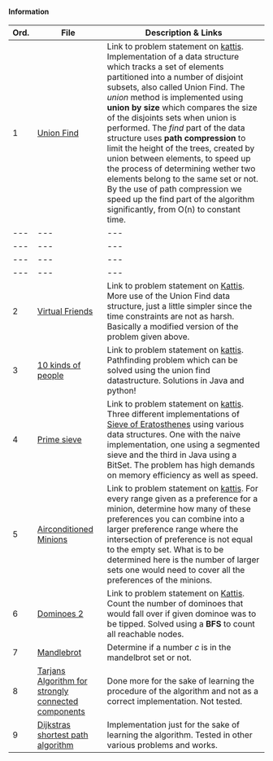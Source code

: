 #### Information
|  Ord. | File | Description & Links  |
|---|---|---|
|  1 | [Union Find](https://github.com/fr3632ho/various/blob/master/src/medium/union-find/unionfind.py)  |Link to problem statement on [kattis](https://open.kattis.com/problems/unionfind). Implementation of a data structure which tracks a set of elements partitioned into a number of disjoint subsets, also called Union Find. The *union* method is implemented using **union by size** which compares the size of the disjoints sets when union is performed. The *find* part of the data structure uses **path compression** to limit the height of the trees, created by union between elements, to speed up the process of determining wether two elements belong to the same set or not. By the use of path compression we speed up the find part of the algorithm significantly, from O(n) to constant time.   |
|---|---|---|
|---|---|---|
|---|---|---|
|---|---|---|
|  2 | [Virtual Friends](https://github.com/fr3632ho/various/blob/master/src/medium/virtual-friends/virtual_friends.py)  |  Link to problem statement on [Kattis](https://open.kattis.com/problems/unionfind). More use of the Union Find data structure, just a little simpler since the time constraints are not as harsh. Basically a modified version of the problem given above.|
| 3 | [10 kinds of people](https://github.com/fr3632ho/various/tree/master/src/medium/10-kinds-of-people) | Link to problem statement on [kattis](https://open.kattis.com/problems/10kindsofpeople). Pathfinding problem which can be solved using the union find datastructure. Solutions in Java and python! |
| 4 | [Prime sieve](https://github.com/fr3632ho/various/tree/master/src/medium/primesieve) | Link to problem statement on [kattis](https://open.kattis.com/problems/primesieve). Three different implementations of [Sieve of Eratosthenes](https://www.wikiwand.com/en/Sieve_of_Eratosthenes) using various data structures. One with the naive implementation, one using a segmented sieve and the third in Java using a BitSet. The problem has high demands on memory efficiency as well as speed. |
| 5 | [Airconditioned Minions](https://github.com/fr3632ho/various/blob/master/src/medium/air-conditioned-minions/AC_minions.py)  | Link to problem statement on [kattis](https://open.kattis.com/problems/airconditioned). For every range given as a preference for a minion, determine how many of these preferences you can combine into a larger preference range where the intersection of preference is not equal to the empty set. What is to be determined here is the number of larger sets one would need to cover all the preferences of the minions.  |
| 6 | [Dominoes 2](https://github.com/fr3632ho/various/blob/master/src/medium/dominoes-2/dominoes_2.py)  | Link to problem statement on [Kattis](https://open.kattis.com/problems/dominoes2). Count the number of dominoes that would fall over if given dominoe was to be tipped. Solved using a **BFS** to count all reachable nodes.  |
| 7 | [Mandlebrot](https://github.com/fr3632ho/various/blob/master/src/medium/mandelbrot/mandelbrot.py) | Determine if a number *c* is in the mandelbrot set or not. |
| 8 | [Tarjans Algorithm for strongly connected components](https://github.com/fr3632ho/various/blob/master/src/medium/others/tarjan_scc.py)  |  Done more for the sake of learning the procedure of the algorithm and not as a correct implementation. Not tested. |
| 9 | [Dijkstras shortest path algorithm](https://github.com/fr3632ho/various/blob/master/src/medium/others/dijkstra.py)   | Implementation just for the sake of learning the algorithm. Tested in other various problems and works.  |


